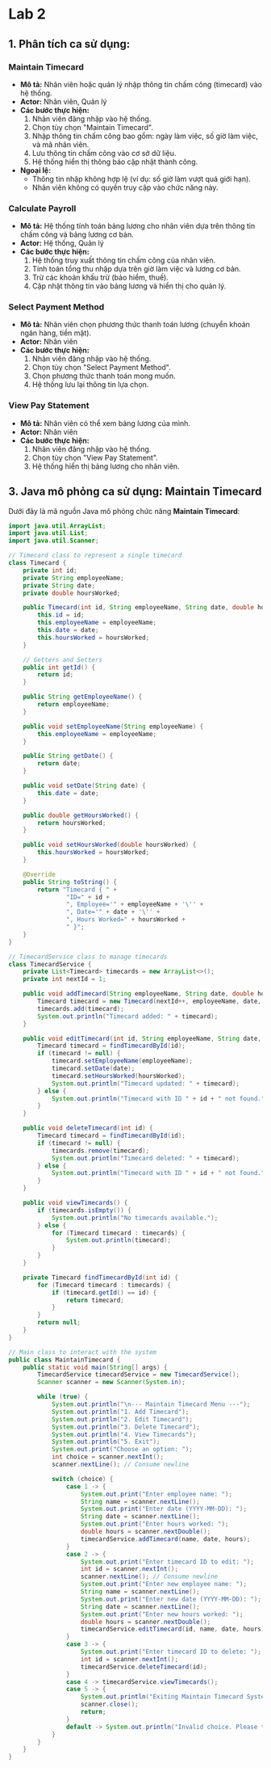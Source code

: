 # Lab 2

## 1. Phân tích ca sử dụng:

### Maintain Timecard
- **Mô tả:** Nhân viên hoặc quản lý nhập thông tin chấm công (timecard) vào hệ thống.
- **Actor:** Nhân viên, Quản lý
- **Các bước thực hiện:**
  1. Nhân viên đăng nhập vào hệ thống.
  2. Chọn tùy chọn "Maintain Timecard".
  3. Nhập thông tin chấm công bao gồm: ngày làm việc, số giờ làm việc, và mã nhân viên.
  4. Lưu thông tin chấm công vào cơ sở dữ liệu.
  5. Hệ thống hiển thị thông báo cập nhật thành công.
- **Ngoại lệ:**
  - Thông tin nhập không hợp lệ (ví dụ: số giờ làm vượt quá giới hạn).
  - Nhân viên không có quyền truy cập vào chức năng này.

### Calculate Payroll
- **Mô tả:** Hệ thống tính toán bảng lương cho nhân viên dựa trên thông tin chấm công và bảng lương cơ bản.
- **Actor:** Hệ thống, Quản lý
- **Các bước thực hiện:**
  1. Hệ thống truy xuất thông tin chấm công của nhân viên.
  2. Tính toán tổng thu nhập dựa trên giờ làm việc và lương cơ bản.
  3. Trừ các khoản khấu trừ (bảo hiểm, thuế).
  4. Cập nhật thông tin vào bảng lương và hiển thị cho quản lý.

### Select Payment Method
- **Mô tả:** Nhân viên chọn phương thức thanh toán lương (chuyển khoản ngân hàng, tiền mặt).
- **Actor:** Nhân viên
- **Các bước thực hiện:**
  1. Nhân viên đăng nhập vào hệ thống.
  2. Chọn tùy chọn "Select Payment Method".
  3. Chọn phương thức thanh toán mong muốn.
  4. Hệ thống lưu lại thông tin lựa chọn.

### View Pay Statement
- **Mô tả:** Nhân viên có thể xem bảng lương của mình.
- **Actor:** Nhân viên
- **Các bước thực hiện:**
  1. Nhân viên đăng nhập vào hệ thống.
  2. Chọn tùy chọn "View Pay Statement".
  3. Hệ thống hiển thị bảng lương cho nhân viên.

## 3. Java mô phỏng ca sử dụng: Maintain Timecard

Dưới đây là mã nguồn Java mô phỏng chức năng **Maintain Timecard**:

```java
import java.util.ArrayList;
import java.util.List;
import java.util.Scanner;

// Timecard class to represent a single timecard
class Timecard {
    private int id;
    private String employeeName;
    private String date;
    private double hoursWorked;

    public Timecard(int id, String employeeName, String date, double hoursWorked) {
        this.id = id;
        this.employeeName = employeeName;
        this.date = date;
        this.hoursWorked = hoursWorked;
    }

    // Getters and Setters
    public int getId() {
        return id;
    }

    public String getEmployeeName() {
        return employeeName;
    }

    public void setEmployeeName(String employeeName) {
        this.employeeName = employeeName;
    }

    public String getDate() {
        return date;
    }

    public void setDate(String date) {
        this.date = date;
    }

    public double getHoursWorked() {
        return hoursWorked;
    }

    public void setHoursWorked(double hoursWorked) {
        this.hoursWorked = hoursWorked;
    }

    @Override
    public String toString() {
        return "Timecard { " +
                "ID=" + id +
                ", Employee='" + employeeName + '\'' +
                ", Date='" + date + '\'' +
                ", Hours Worked=" + hoursWorked +
                " }";
    }
}

// TimecardService class to manage timecards
class TimecardService {
    private List<Timecard> timecards = new ArrayList<>();
    private int nextId = 1;

    public void addTimecard(String employeeName, String date, double hoursWorked) {
        Timecard timecard = new Timecard(nextId++, employeeName, date, hoursWorked);
        timecards.add(timecard);
        System.out.println("Timecard added: " + timecard);
    }

    public void editTimecard(int id, String employeeName, String date, double hoursWorked) {
        Timecard timecard = findTimecardById(id);
        if (timecard != null) {
            timecard.setEmployeeName(employeeName);
            timecard.setDate(date);
            timecard.setHoursWorked(hoursWorked);
            System.out.println("Timecard updated: " + timecard);
        } else {
            System.out.println("Timecard with ID " + id + " not found.");
        }
    }

    public void deleteTimecard(int id) {
        Timecard timecard = findTimecardById(id);
        if (timecard != null) {
            timecards.remove(timecard);
            System.out.println("Timecard deleted: " + timecard);
        } else {
            System.out.println("Timecard with ID " + id + " not found.");
        }
    }

    public void viewTimecards() {
        if (timecards.isEmpty()) {
            System.out.println("No timecards available.");
        } else {
            for (Timecard timecard : timecards) {
                System.out.println(timecard);
            }
        }
    }

    private Timecard findTimecardById(int id) {
        for (Timecard timecard : timecards) {
            if (timecard.getId() == id) {
                return timecard;
            }
        }
        return null;
    }
}

// Main class to interact with the system
public class MaintainTimecard {
    public static void main(String[] args) {
        TimecardService timecardService = new TimecardService();
        Scanner scanner = new Scanner(System.in);

        while (true) {
            System.out.println("\n--- Maintain Timecard Menu ---");
            System.out.println("1. Add Timecard");
            System.out.println("2. Edit Timecard");
            System.out.println("3. Delete Timecard");
            System.out.println("4. View Timecards");
            System.out.println("5. Exit");
            System.out.print("Choose an option: ");
            int choice = scanner.nextInt();
            scanner.nextLine(); // Consume newline

            switch (choice) {
                case 1 -> {
                    System.out.print("Enter employee name: ");
                    String name = scanner.nextLine();
                    System.out.print("Enter date (YYYY-MM-DD): ");
                    String date = scanner.nextLine();
                    System.out.print("Enter hours worked: ");
                    double hours = scanner.nextDouble();
                    timecardService.addTimecard(name, date, hours);
                }
                case 2 -> {
                    System.out.print("Enter timecard ID to edit: ");
                    int id = scanner.nextInt();
                    scanner.nextLine(); // Consume newline
                    System.out.print("Enter new employee name: ");
                    String name = scanner.nextLine();
                    System.out.print("Enter new date (YYYY-MM-DD): ");
                    String date = scanner.nextLine();
                    System.out.print("Enter new hours worked: ");
                    double hours = scanner.nextDouble();
                    timecardService.editTimecard(id, name, date, hours);
                }
                case 3 -> {
                    System.out.print("Enter timecard ID to delete: ");
                    int id = scanner.nextInt();
                    timecardService.deleteTimecard(id);
                }
                case 4 -> timecardService.viewTimecards();
                case 5 -> {
                    System.out.println("Exiting Maintain Timecard System. Goodbye!");
                    scanner.close();
                    return;
                }
                default -> System.out.println("Invalid choice. Please try again.");
            }
        }
    }
}

```
